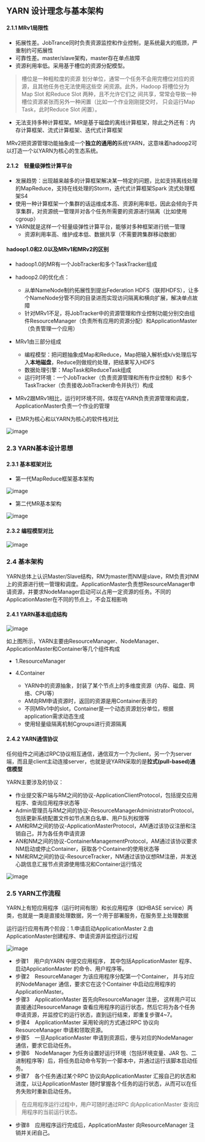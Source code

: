 ## YARN 设计理念与基本架构

#### 2.1.1 MRv1局限性
- 拓展性差。JobTrance同时负责资源监控和作业控制，是系统最大的瓶颈，严重制约可拓展性
- 可靠性差。master/slave架构，master存在单点故障
- 资源利用率低。采用基于槽位的资源分配模型。
> 槽位是一种粗粒度的资源
  划分单位，通常一个任务不会用完槽位对应的资源，且其他任务也无法使用这些空
  闲资源。此外，Hadoop 将槽位分为Map Slot 和Reduce Slot 两种，且不允许它们之
  间共享，常常会导致一种槽位资源紧张而另外一种闲置（比如一个作业刚刚提交时，
  只会运行Map Task，此时Reduce Slot 闲置）。
- 无法支持多种计算框架。MR是基于磁盘的离线计算框架，除此之外还有：内存计算框架、流式计算框架、迭代式计算框架

MRv2把资源管理功能抽象成一个**独立的通用的**系统YARN，这意味着hadoop2可以打造一个以YARN为核心的生态系统。

#### 2.1.2　轻量级弹性计算平台
- 发展趋势：出现越来越多的计算框架解决某一特定的问题，比如支持离线处理的MapReduce，支持在线处理的Storm，迭代式计算框架Spark 流式处理框架S4
- 使用一种计算框架一个集群的话运维成本高、资源利用率低，因此会倾向于共享集群，对资源统一管理并对各个任务所需要的资源进行隔离（比如使用cgroup）
- YARN就是这样一个轻量级弹性计算平台，能够对多种框架进行统一管理
    - 资源利用率高、维护成本低、数据共享（不需要跨集群移动数据）

#### hadoop1.0和2.0以及MRv1和MRv2的区别
- hadoop1.0的MR有一个JobTracker和多个TaskTracker组成
- hadoop2.0的优化点：
    - 从单NameNode制约拓展性到提出Federation HDFS（联邦HDFS），让多个NameNode分管不同的目录进而实现访问隔离和横向扩展，解决单点故障
    - 针对MRv1不足，将JobTracker中的资源管理和作业控制功能分别交由组件ResourceManager（负责所有应用的资源分配）和ApplicationMaster（负责管理一个应用）
- MRv1由三部分组成
    - 编程模型：把问题抽象成Map和Reduce，Map把输入解析成k/v处理后写入**本地磁盘**，Reduce则做规约处理，把结果写入HDFS
    - 数据处理引擎：MapTask和ReduceTask组成
    - 运行时环境：一个JobTracker（负责资源管理和所有作业控制）和多个TaskTracker（负责接收JobTracker命令并执行）构成
- MRv2跟MRv1相比，运行时环境不同，体现在YARN负责资源管理和调度，ApplicationMaster负责一个作业的管理

- 已MR为核心和以YARN为核心的软件栈对比

![image](https://raw.githubusercontent.com/fancyChuan/read-the-source/master/hadoop/img/%E4%BB%A5MR%E4%B8%BA%E6%A0%B8%E5%BF%83%E4%B8%8E%E4%BB%A5YARN%E4%B8%BA%E6%A0%B8%E5%BF%83%E7%9A%84%E8%BD%AF%E4%BB%B6%E6%A0%88%E5%AF%B9%E6%AF%94.png)

### 2.3 YARN基本设计思想

#### 2.3.1 基本框架对比
- 第一代MapReduce框架基本架构

![image](https://github.com/fancyChuan/read-the-source/blob/master/hadoop/img/第一代MR框架基本架构.png?raw=true)

- 第二代MR基本架构

![image](https://github.com/fancyChuan/read-the-source/blob/master/hadoop/img/第二代MR框架基本架构.png?raw=true)
#### 2.3.2 编程模型对比
![image](https://github.com/fancyChuan/read-the-source/blob/master/hadoop/img/第二代MR框架基本架构2.png?raw=true)
### 2.4 基本架构
YARN总体上认识Master/Slave结构，RM为master而NM是slave，RM负责对NM上的资源进行统一管理和调度。ApplicationMaster负责想ResourceManager申请资源，并要求NodeManager启动可以占用一定资源的任务。不同的ApplicationMaster在不同的节点上，不会互相影响
#### 2.4.1 YARN基本组成结构
![image](https://github.com/fancyChuan/read-the-source/blob/master/hadoop/img/第二代MR框架基本架构2.png?raw=true)

如上图所示，YARN主要由ResourceManager、NodeManager、ApplicationMaster和Container等几个组件构成
- 1.ResourceManager




- 4.Container
    - YARN中的资源抽象，封装了某个节点上的多维度资源（内存、磁盘、网络、CPU等）
    - AM向RM申请资源时，返回的资源是用Container表示的
    - 不同MRv1中的slot，Container是一个动态资源划分单位，根据application需求动态生成
    - 使用轻量级隔离机制Cgroups进行资源隔离
#### 2.4.2 YARN通信协议
任何组件之间通过RPC协议相互通信，通信双方一个为client，另一个为server端，而且是client主动连接server，也就是说YARN采取的是**拉式(pull-based)通信模型**

YARN主要涉及的协议：
- 作业提交客户端与RM之间的协议-ApplicationClientProtocol，包括提交应用程序、查询应用程序状态等
- Admin管理员与RM之间的协议-ResourceManagerAdministratorProtocol，包括更新系统配置文件如节点黑白名单、用户队列权限等
- AM和RM之间的协议-ApplicationMasterProtocol，AM通过该协议注册和注销自己，并为各任务申请资源
- AN和NM之间的协议-ContainerManagementProtocol，AM通过该协议要求NM启动或停止Container，获取各个Container的使用状态等
- NM和RM之间的协议-ResourceTracker，NM通过该协议想RM注册，并发送心跳信息汇报节点资源使用情况和Container运行情况

![image](https://github.com/fancyChuan/read-the-source/blob/master/hadoop/img/YARN的RPC协议.png?raw=true)


### 2.5 YARN工作流程
YARN上有短应用程序（运行时间有限）和长应用程序（如HBASE service）两类，也就是一类是直接处理数据，另一个用于部署服务，在服务至上处理数据

运行运行应用有两个阶段：1.申请启动ApplicationMaster 2.由ApplicationMaster创建程序、申请资源并监控运行过程

![image](https://github.com/fancyChuan/read-the-source/blob/master/hadoop/img/YARN的工作流程.png?raw=true)

- 步骤1　用户向YARN 中提交应用程序， 其中包括ApplicationMaster 程序、启动ApplicationMaster 的命令、用户程序等。
- 步骤2　ResourceManager 为该应用程序分配第一个Container， 并与对应的NodeManager 通信，要求它在这个Container 中启动应用程序的ApplicationMaster。
- 步骤3　ApplicationMaster 首先向ResourceManager 注册， 这样用户可以直接通过ResourceManage 查看应用程序的运行状态，然后它将为各个任务申请资源，并监控它的运行状态，直到运行结束，即重复步骤4~7。
- 步骤4　ApplicationMaster 采用轮询的方式通过RPC 协议向ResourceManager 申请和领取资源。
- 步骤5　一旦ApplicationMaster 申请到资源后，便与对应的NodeManager 通信，要求它启动任务。
- 步骤6　NodeManager 为任务设置好运行环境（包括环境变量、JAR 包、二进制程序等）后，将任务启动命令写到一个脚本中，并通过运行该脚本启动任务。
- 步骤7　各个任务通过某个RPC 协议向ApplicationMaster 汇报自己的状态和进度，以让ApplicationMaster 随时掌握各个任务的运行状态，从而可以在任务失败时重新启动任务。
> 在应用程序运行过程中，用户可随时通过RPC 向ApplicationMaster 查询应用程序的当前运行状态。
- 步骤8　应用程序运行完成后，ApplicationMaster 向ResourceManager 注销并关闭自己。